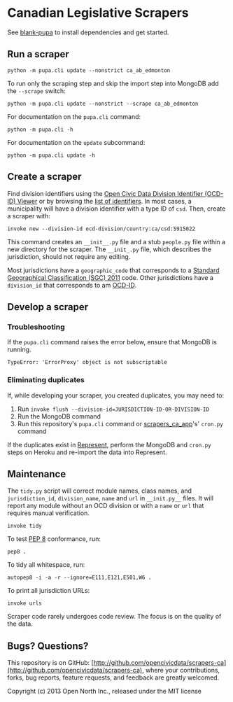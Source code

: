 # Canadian Legislative Scrapers

See [blank-pupa](https://github.com/opennorth/blank-pupa) to install dependencies and get started.

## Run a scraper

    python -m pupa.cli update --nonstrict ca_ab_edmonton

To run only the scraping step and skip the import step into MongoDB add the `--scrape` switch:

    python -m pupa.cli update --nonstrict --scrape ca_ab_edmonton

For documentation on the `pupa.cli` command:

    python -m pupa.cli -h

For documentation on the `update` subcommand:

    python -m pupa.cli update -h

## Create a scraper

Find division identifiers using the [Open Civic Data Division Identifier (OCD-ID) Viewer](http://opennorth.github.io/ocd-id-viewer/) or by browsing the [list of identifiers](https://github.com/opencivicdata/ocd-division-ids/blob/master/identifiers/country-ca.csv). In most cases, a municipality will have a division identifier with a type ID of `csd`. Then, create a scraper with:

    invoke new --division-id ocd-division/country:ca/csd:5915022

This command creates an `__init__.py` file and a stub `people.py` file within a new directory for the scraper. The `__init_.py` file, which describes the jurisdiction, should not require any editing.

Most jurisdictions have a `geographic_code` that corresponds to a [Standard Geographical Classification (SGC) 2011](http://www.statcan.gc.ca/subjects-sujets/standard-norme/sgc-cgt/2011/sgc-cgt-intro-eng.htm) code. Other jurisdictions have a `division_id` that corresponds to am [OCD-ID](https://github.com/opencivicdata/ocd-division-ids).

## Develop a scraper

### Troubleshooting

If the `pupa.cli` command raises the error below, ensure that MongoDB is running.

    TypeError: 'ErrorProxy' object is not subscriptable

### Eliminating duplicates

If, while developing your scraper, you created duplicates, you may need to:

1. Run `invoke flush --division-id=JURISDICTION-ID-OR-DIVISION-ID`
1. Run the MongoDB command
1. Run this repository's `pupa.cli` command or [scrapers_ca_app](https://github.com/opennorth/scrapers_ca_app)'s' `cron.py` command

If the duplicates exist in [Represent](http://represent.opennorth.ca/), perform the MongoDB and `cron.py` steps on Heroku and re-import the data into Represent.

## Maintenance

The `tidy.py` script will correct module names, class names, and `jurisdiction_id`, `division_name`, `name` and `url` in `__init.py__` files. It will report any module without an OCD division or with a `name` or `url` that requires manual verification.

    invoke tidy

To test [PEP 8](http://www.python.org/dev/peps/pep-0008/) conformance, run:

    pep8 .

To tidy all whitespace, run:

    autopep8 -i -a -r --ignore=E111,E121,E501,W6 .

To print all jurisdiction URLs:

    invoke urls

Scraper code rarely undergoes code review. The focus is on the quality of the data.

## Bugs? Questions?

This repository is on GitHub: [http://github.com/opencivicdata/scrapers-ca](http://github.com/opencivicdata/scrapers-ca), where your contributions, forks, bug reports, feature requests, and feedback are greatly welcomed.

Copyright (c) 2013 Open North Inc., released under the MIT license

